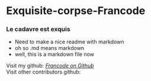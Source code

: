 # Exquisite-corpse-Francode

### Le cadavre est exquis
* Need to make a nice readme with markdown
* oh so .md means markdown
* well, this is a markdown file now


 

Visit my github: *[Francode on Github]( https://github.com/Francode77)*  
Visit other contributors github: 
